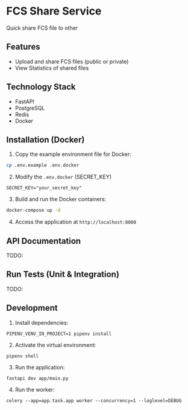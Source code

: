 # FCS Share Service

Quick share FCS file to other

## Features
- Upload and share FCS files (public or private)
- View Statistics of shared files

## Technology Stack
- FastAPI
- PostgreSQL
- Redis
- Docker

## Installation (Docker)
1. Copy the example environment file for Docker:
```bash
cp .env.example .env.docker
```

2. Modify the `.env.docker` (SECRET_KEY)
```
SECRET_KEY="your_secret_key"
```

3. Build and run the Docker containers:
```bash
docker-compose up -d
```

4. Access the application at `http://localhost:8080`

## API Documentation

TODO:

## Run Tests (Unit & Integration)

TODO:

## Development

1. Install dependencies:
```
PIPENV_VENV_IN_PROJECT=1 pipenv install
```

2. Activate the virtual environment:
```
pipenv shell
```

3. Run the application:
```
fastapi dev app/main.py
```

4. Run the worker:
```
celery --app=app.task.app worker --concurrency=1 --loglevel=DEBUG
```
